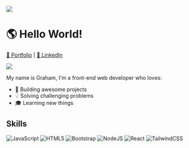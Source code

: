 ![](./img/codecat.gif)

# 🌎 Hello World!

[💼 Portfolio](https://ghall.dev) | [🏢 LinkedIn](https://www.linkedin.com/in/ghalldev/)

![](https://img.shields.io/github/followers/ghall89?style=social)

My name is Graham, I'm a front-end web developer who loves:

- 🔨 Building awesome projects
- 💡 Solving challenging problems
- 🎓 Learning new things

## Skills

![JavaScript](https://img.shields.io/badge/javascript-%23323330.svg?style=for-the-badge&logo=javascript&logoColor=%23F7DF1E)
![HTML5](https://img.shields.io/badge/html5-%23E34F26.svg?style=for-the-badge&logo=html5&logoColor=white)
![Bootstrap](https://img.shields.io/badge/bootstrap-%23563D7C.svg?style=for-the-badge&logo=bootstrap&logoColor=white)
![NodeJS](https://img.shields.io/badge/node.js-6DA55F?style=for-the-badge&logo=node.js&logoColor=white)
![React](https://img.shields.io/badge/react-%2320232a.svg?style=for-the-badge&logo=react&logoColor=%2361DAFB)
![TailwindCSS](https://img.shields.io/badge/tailwindcss-%2338B2AC.svg?style=for-the-badge&logo=tailwind-css&logoColor=white)
